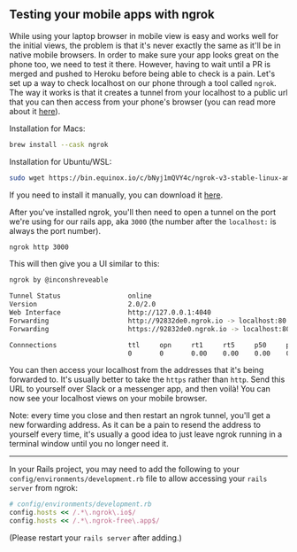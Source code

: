 ## Testing your mobile apps with ngrok

While using your laptop browser in mobile view is easy and works well for the initial views, the problem is that it's never exactly the same as it'll be in native mobile browsers. In order to make sure your app looks great on the phone too, we need to test it there. However, having to wait until a PR is merged and pushed to Heroku before being able to check is a pain. Let's set up a way to check localhost on our phone through a tool called `ngrok`. The way it works is that it creates a tunnel from your localhost to a public url that you can then access from your phone's browser (you can read more about it [here](https://ngrok.com/product)).

Installation for Macs:

```zsh
brew install --cask ngrok
```

Installation for Ubuntu/WSL:

```zsh
sudo wget https://bin.equinox.io/c/bNyj1mQVY4c/ngrok-v3-stable-linux-amd64.tgz  -O - | sudo tar xz -C /usr/local/bin
```

If you need to install it manually, you can download it [here](https://ngrok.com/download).

After you've installed ngrok, you'll then need to open a tunnel on the port we're using for our rails app, aka `3000` (the number after the `localhost:` is always the port number).
```zsh
ngrok http 3000
```

This will then give you a UI similar to this:

```zsh
ngrok by @inconshreveable

Tunnel Status                 online
Version                       2.0/2.0
Web Interface                 http://127.0.0.1:4040
Forwarding                    http://92832de0.ngrok.io -> localhost:80
Forwarding                    https://92832de0.ngrok.io -> localhost:80

Connnections                  ttl     opn     rt1     rt5     p50     p90
                              0       0       0.00    0.00    0.00    0.00
```

You can then access your localhost from the addresses that it's being forwarded to. It's usually better to take the `https` rather than `http`. Send this URL to yourself over Slack or a messenger app, and then voilà! You can now see your localhost views on your mobile browser.

Note: every time you close and then restart an ngrok tunnel, you'll get a new forwarding address. As it can be a pain to resend the address to yourself every time, it's usually a good idea to just leave ngrok running in a terminal window until you no longer need it.

---

In your Rails project, you may need to add the following to your `config/environments/development.rb` file to allow accessing your `rails server` from ngrok:

```rb
# config/environments/development.rb
config.hosts << /.*\.ngrok\.io$/
config.hosts << /.*\.ngrok-free\.app$/
```

(Please restart your `rails server` after adding.)
